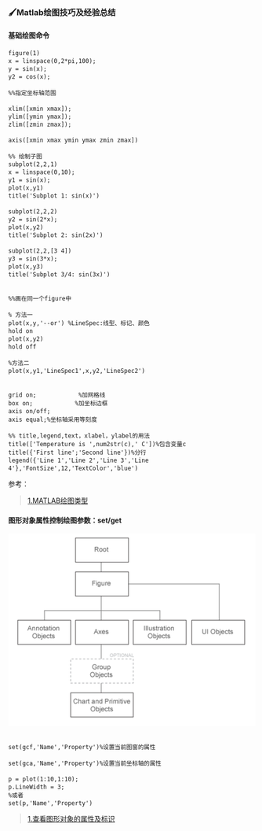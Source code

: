 ### 🖌Matlab绘图技巧及经验总结

#### 基础绘图命令

```
figure(1)
x = linspace(0,2*pi,100);
y = sin(x);
y2 = cos(x);

%%指定坐标轴范围

xlim([xmin xmax]);
ylim([ymin ymax]);
zlim([zmin zmax]);

axis([xmin xmax ymin ymax zmin zmax])

%% 绘制子图
subplot(2,2,1)
x = linspace(0,10);
y1 = sin(x);
plot(x,y1)
title('Subplot 1: sin(x)')

subplot(2,2,2)
y2 = sin(2*x);
plot(x,y2)
title('Subplot 2: sin(2x)')

subplot(2,2,[3 4])
y3 = sin(3*x);
plot(x,y3)
title('Subplot 3/4: sin(3x)')


%%画在同一个figure中

% 方法一
plot(x,y,'--or') %LineSpec:线型、标记、颜色
hold on
plot(x,y2)
hold off

%方法二
plot(x,y1,'LineSpec1',x,y2,'LineSpec2')


grid on;            %加网格线
box on;            %加坐标边框
axis on/off;
axis equal;%坐标轴采用等刻度

%% title,legend,text，xlabel，ylabel的用法
title(['Temperature is ',num2str(c),' C'])%包含变量c
title({'First line';'Second line'})%分行
legend({'Line 1','Line 2','Line 3','Line 4'},'FontSize',12,'TextColor','blue')
```

参考：

> [1.MATLAB绘图类型](https://ww2.mathworks.cn/help/matlab/creating_plots/types-of-matlab-plots.html)

#### 图形对象属性控制绘图参数：set/get

![](/assets/图形对象层次结构)

```

set(gcf,'Name','Property')%设置当前图窗的属性

set(gca,'Name','Property')%设置当前坐标轴的属性

p = plot(1:10,1:10);
p.LineWidth = 3; 
%或者
set(p,'Name','Property')
```

> [1.查看图形对象的属性及标识](https://ww2.mathworks.cn/help/matlab/graphics-object-properties.html)



